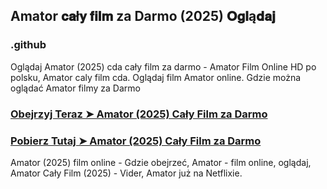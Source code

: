 ## Amator 𝐜𝐚ł𝐲 𝐟𝐢𝐥𝐦  za Darmo (2025) 𝐎𝐠𝐥ą𝐝𝐚𝐣

### .github

Oglądaj Amator (2025) cda cały film za darmo - Amator Film Online HD po polsku, Amator caly film cda. Oglądaj film Amator online. Gdzie można oglądać Amator filmy za Darmo

### [Obejrzyj Teraz ➤ Amator (2025) Cały Film za Darmo](https://watching4khdmovies.blogspot.com/2025/04/amator.html)

### [Pobierz Tutaj ➤ Amator (2025) Cały Film za Darmo](https://watching4khdmovies.blogspot.com/2025/04/amator.html)

Amator (2025) film online - Gdzie obejrzeć, Amator - film online, oglądaj, Amator Cały Film (2025) - Vider, Amator już na Netflixie.
